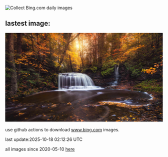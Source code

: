 ![Collect Bing.com daily images](https://github.com/counter2015/bing-daily-images/workflows/Collect%20Bing.com%20daily%20images/badge.svg)
## lastest image:
![](images/img.jpg)

use github actions to download www.bing.com images.

last update:2025-10-18 02:12:26 UTC

all images since 2020-05-10 [here](https://github.com/counter2015/bing-daily-images/tree/master/images) 

